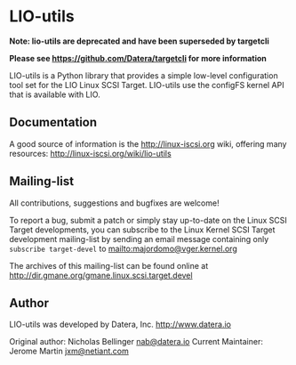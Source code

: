 # LIO-utils

**Note: lio-utils are deprecated and have been superseded by targetcli**

**Please see https://github.com/Datera/targetcli for more information**

LIO-utils is a Python library that provides a simple low-level configuration
tool set for the LIO Linux SCSI Target. LIO-utils use the configFS kernel API
that is available with LIO.

## Documentation

A good source of information is the http://linux-iscsi.org wiki,
offering many resources: http://linux-iscsi.org/wiki/lio-utils

## Mailing-list

All contributions, suggestions and bugfixes are welcome!

To report a bug, submit a patch or simply stay up-to-date on the Linux SCSI
Target developments, you can subscribe to the Linux Kernel SCSI Target
development mailing-list by sending an email message containing only
`subscribe target-devel` to <mailto:majordomo@vger.kernel.org>

The archives of this mailing-list can be found online at
http://dir.gmane.org/gmane.linux.scsi.target.devel

## Author

LIO-utils was developed by Datera, Inc.
http://www.datera.io

Original author: Nicholas Bellinger <nab@datera.io>
Current Maintainer: Jerome Martin <jxm@netiant.com>
